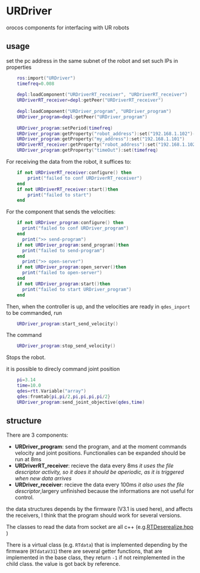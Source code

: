 # URDriver
orocos components for interfacing with UR robots

## usage

set the pc address in the same subnet of the robot and set such IPs in properties
```lua
    ros:import("URDriver")
    timefreq=0.008
    
    depl:loadComponent("URDriverRT_receiver", "URDriverRT_receiver")
    URDriverRT_receiver=depl:getPeer("URDriverRT_receiver")
    
    depl:loadComponent("URDriver_program", "URDriver_program")
    URDriver_program=depl:getPeer("URDriver_program")
    
    URDriver_program:setPeriod(timefreq)			 
    URDriver_program:getProperty("robot_address"):set("192.168.1.102")--ip robot
    URDriver_program:getProperty("my_address"):set("192.168.1.101")
    URDriverRT_receiver:getProperty("robot_address"):set("192.168.1.102")
    URDriver_program:getProperty("timeOut"):set(timefreq)
```
     
For receiving the data from the robot, it suffices to:
```lua
    if not URDriverRT_receiver:configure() then
        print("failed to conf URDriverRT_receiver")
    end
    if not URDriverRT_receiver:start()then
        print("failed to start")
    end
```
For the component that sends the velocities:
```lua
    if not URDriver_program:configure() then
      print("failed to conf URDriver_program")
    end
      print(">> send-program")
    if not URDriver_program:send_program()then
      print("failed to send-program")
    end
      print(">> open-server")
    if not URDriver_program:open_server()then
      print("failed to open-server")
    end
    if not URDriver_program:start()then
      print("failed to start URDriver_program")
    end
 ```   
Then, when the controller is up, and the velocities are ready in ```qdes_inport``` to be commanded, run
```lua
    URDriver_program:start_send_velocity()
```
The command 
```lua
    URDriver_program:stop_send_velocity()
```   
Stops the robot.

it is possible to direcly command joint position
```lua
    pi=3.14
    time=10.0
    qdes=rtt.Variable("array")
    qdes:fromtab{pi,pi/2,pi,pi,pi,pi/2}
    URDriver_program:send_joint_objective(qdes,time)
```   
## structure 
There are 3 components:

- **URDriver_program**: send the program, and at the moment commands velocity and joint positions. Functionalies can be expanded should be run at 8ms
- **URDriverRT_receiver**: recieve the data every 8ms _it uses the file descriptor activity, so it does it should be aperiodic, as it is triggered when new data arrives_
- **URDriver_receiver**: recieve the data every 100ms _it also uses the file descriptor_,largery unfinished because the informations are not useful for control.

the data structures depends by the firmware (V3.1 is used here), and affects the receivers, I think that the program should work for several versions.

The classes to read the data from socket are all c++ (e.g.[RTDeserealize.hpp](include/URDriver/RTDeserialize.hpp) )

There is a virtual class (e.g. ```RTdata```) that is implemented depending by the firmware (```RTdataV31```) there are several getter functions, that are implemented in the base class, they return ```-1``` if not reimplemented in the child class. the value is got back by reference.